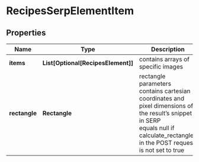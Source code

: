 # RecipesSerpElementItem


## Properties

| Name | Type | Description | Notes |
|------------ | ------------- | ------------- | -------------|
**items** | **List[Optional[RecipesElement]]** | contains arrays of specific images |[optional]|
**rectangle** | **Rectangle** | rectangle parameters<br>contains cartesian coordinates and pixel dimensions of the result’s snippet in SERP<br>equals null if calculate_rectangles in the POST request is not set to true |[optional]|
